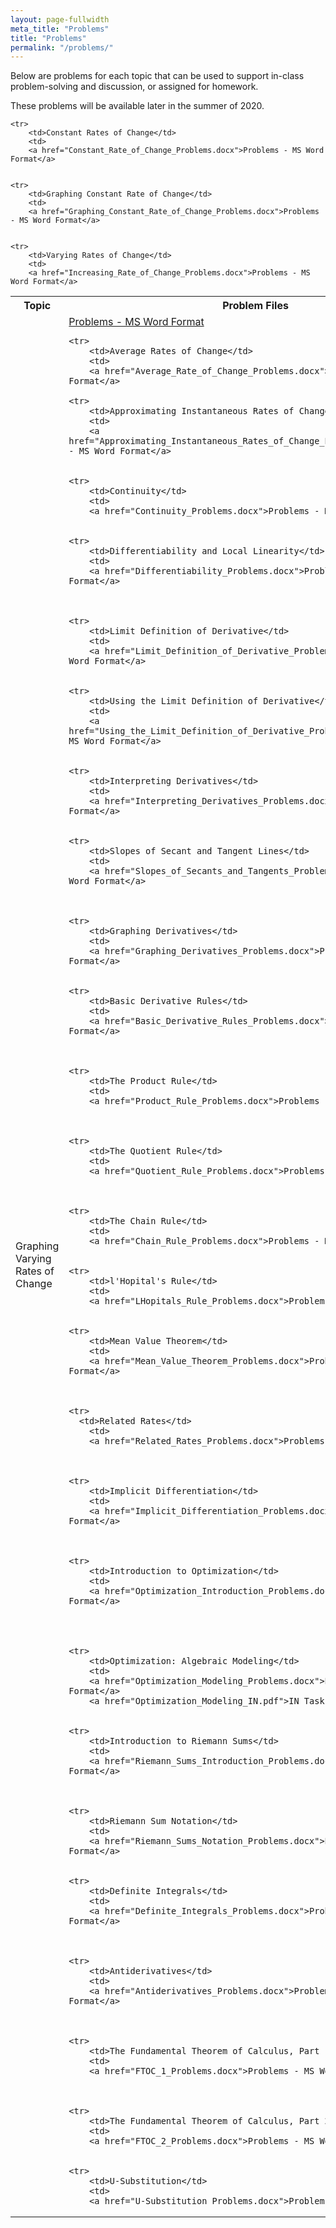 ```yaml
---
layout: page-fullwidth
meta_title: "Problems"
title: "Problems"
permalink: "/problems/"
---
```


Below are problems for each topic that can be used to support in-class problem-solving and discussion, or assigned for homework.

These problems will be available later in the summer of 2020.

<table>
	<tr>
		<th width="30%">Topic</th>
		<th width="70%">Problem Files</th>
		</tr>

	<tr>
		<td>Constant Rates of Change</td>
		<td>
		<a href="Constant_Rate_of_Change_Problems.docx">Problems - MS Word Format</a>


	<tr>
		<td>Graphing Constant Rate of Change</td>
		<td>
		<a href="Graphing_Constant_Rate_of_Change_Problems.docx">Problems - MS Word Format</a>


	<tr>
		<td>Varying Rates of Change</td>
		<td>						
		<a href="Increasing_Rate_of_Change_Problems.docx">Problems - MS Word Format</a>


  <tr>
		<td>Graphing Varying Rates of Change</td>
		<td>						
		<a href="Graphing_Increasing_Rate_of_Change_Problems.docx">Problems - MS Word Format</a>

	<tr>
		<td>Average Rates of Change</td>
		<td>						
		<a href="Average_Rate_of_Change_Problems.docx">Problems - MS Word Format</a>

	<tr>
		<td>Approximating Instantaneous Rates of Change</td>
		<td>						
		<a href="Approximating_Instantaneous_Rates_of_Change_Problems.docx">Problems - MS Word Format</a>


	<tr>
		<td>Continuity</td>
		<td>						
		<a href="Continuity_Problems.docx">Problems - MS Word Format</a>


	<tr>
		<td>Differentiability and Local Linearity</td>
		<td>						
		<a href="Differentiability_Problems.docx">Problems - MS Word Format</a>



	<tr>
		<td>Limit Definition of Derivative</td>
		<td>						
		<a href="Limit_Definition_of_Derivative_Problems.docx">Problems - MS Word Format</a>


	<tr>
		<td>Using the Limit Definition of Derivative</td>
		<td>						
		<a href="Using_the_Limit_Definition_of_Derivative_Problems.docx">Problems - MS Word Format</a>


	<tr>
		<td>Interpreting Derivatives</td>
		<td>						
		<a href="Interpreting_Derivatives_Problems.docx">Problems - MS Word Format</a>


	<tr>
		<td>Slopes of Secant and Tangent Lines</td>
		<td>						
		<a href="Slopes_of_Secants_and_Tangents_Problems.docx">Problems - MS Word Format</a>



	<tr>
		<td>Graphing Derivatives</td>
		<td>						
		<a href="Graphing_Derivatives_Problems.docx">Problems - MS Word Format</a>


	<tr>
		<td>Basic Derivative Rules</td>
		<td>						
		<a href="Basic_Derivative_Rules_Problems.docx">Problems - MS Word Format</a>



	<tr>
		<td>The Product Rule</td>
		<td>						
		<a href="Product_Rule_Problems.docx">Problems - MS Word Format</a>



	<tr>
		<td>The Quotient Rule</td>
		<td>						
		<a href="Quotient_Rule_Problems.docx">Problems - MS Word Format</a>



	<tr>
		<td>The Chain Rule</td>
		<td>						
		<a href="Chain_Rule_Problems.docx">Problems - MS Word Format</a>


	<tr>
		<td>l'Hopital's Rule</td>
		<td>						
		<a href="LHopitals_Rule_Problems.docx">Problems - MS Word Format</a>


	<tr>
		<td>Mean Value Theorem</td>
		<td>						
		<a href="Mean_Value_Theorem_Problems.docx">Problems - MS Word Format</a>



	<tr>
	  <td>Related Rates</td>
		<td>						
		<a href="Related_Rates_Problems.docx">Problems - MS Word Format</a>



	<tr>
		<td>Implicit Differentiation</td>
		<td>						
		<a href="Implicit_Differentiation_Problems.docx">Problems - MS Word Format</a>



	<tr>
		<td>Introduction to Optimization</td>
		<td>						
		<a href="Optimization_Introduction_Problems.docx">Problems - MS Word Format</a>




	<tr>
		<td>Optimization: Algebraic Modeling</td>
		<td>						
		<a href="Optimization_Modeling_Problems.docx">Problems - MS Word Format</a>
		<a href="Optimization_Modeling_IN.pdf">IN Task - PDF Format</a>


	<tr>
		<td>Introduction to Riemann Sums</td>
		<td>						
		<a href="Riemann_Sums_Introduction_Problems.docx">Problems - MS Word Format</a>



	<tr>
		<td>Riemann Sum Notation</td>
		<td>						
		<a href="Riemann_Sums_Notation_Problems.docx">Problems - MS Word Format</a>


	<tr>
		<td>Definite Integrals</td>
		<td>						
		<a href="Definite_Integrals_Problems.docx">Problems - MS Word Format</a>



	<tr>
		<td>Antiderivatives</td>
		<td>						
		<a href="Antiderivatives_Problems.docx">Problems - MS Word Format</a>



	<tr>
		<td>The Fundamental Theorem of Calculus, Part 1</td>
		<td>						
		<a href="FTOC_1_Problems.docx">Problems - MS Word Format</a>



	<tr>
		<td>The Fundamental Theorem of Calculus, Part 2</td>
		<td>						
		<a href="FTOC_2_Problems.docx">Problems - MS Word Format</a>


	<tr>
		<td>U-Substitution</td>
		<td>						
		<a href="U-Substitution_Problems.docx">Problems - MS Word Format</a>